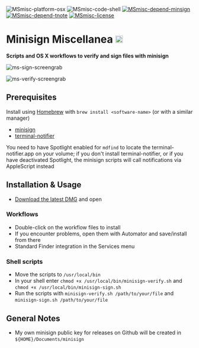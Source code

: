 ![MSmisc-platform-osx](https://img.shields.io/badge/platform-OS%20X-lightgrey.svg)
![MSmisc-code-shell](https://img.shields.io/badge/code-shell-yellow.svg)
[![MSmisc-depend-minsign](https://img.shields.io/badge/dependency-minisign%200.6-green.svg)](https://github.com/jedisct1/minisign)
[![MSmisc-depend-tnote](https://img.shields.io/badge/dependency-terminal--notifier%201.6.3-green.svg)](https://github.com/alloy/terminal-notifier)
[![MSmisc-license](http://img.shields.io/badge/license-MIT+-blue.svg)](https://github.com/JayBrown/minisign-misc/blob/master/license.md)

# Minisign Miscellanea <img src="https://github.com/JayBrown/minisign-misc/blob/master/img/jb-img.png" height="20px"/>
**Scripts and OS X workflows to verify and sign files with minisign**

![ms-sign-screengrab](https://github.com/JayBrown/minisign-misc/blob/master/img/minisign-sign-grab.png)

![ms-verify-screengrab](https://github.com/JayBrown/minisign-misc/blob/master/img/minisign-verify-grab.png)

## Prerequisites
Install using [Homebrew](http://brew.sh) with `brew install <software-name>` (or with a similar manager)

* [minisign](https://github.com/jedisct1/minisign)
* [terminal-notifier](https://github.com/alloy/terminal-notifier)

You need to have Spotlight enabled for `mdfind` to locate the terminal-notifier.app on your volume; if you don't install terminal-notifier, or if you have deactivated Spotlight, the minisign scripts will call notifications via AppleScript instead

## Installation & Usage
* [Download the latest DMG](https://github.com/JayBrown/minisign-misc/releases) and open

### Workflows
* Double-click on the workflow files to install
* If you encounter problems, open them with Automator and save/install from there
* Standard Finder integration in the Services menu

### Shell scripts
* Move the scripts to `/usr/local/bin`
* In your shell enter `chmod +x /usr/local/bin/minisign-verify.sh` and `chmod +x /usr/local/bin/minisign-sign.sh`
* Run the scripts with `minisign-verify.sh /path/to/your/file` and `minisign-sign.sh /path/to/your/file`

## General Notes
* My own minisign public key for releases on Github will be created in `${HOME}/Documents/minisign`
